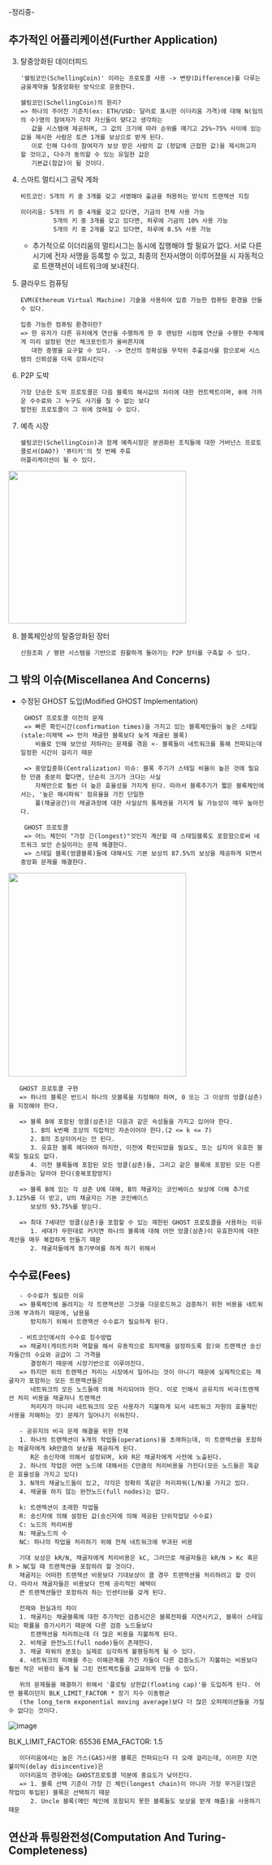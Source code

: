 -정리중-

## 추가적인 어플리케이션(Further Application)

3. 탈중앙화된 데이터피드

       '쉘링코인(SchellingCoin)' 이라는 프로토콜 사용 -> 변량(Difference)를 다루는 금융계약을 탈중앙화된 방식으로 운용한다.

       쉘링코인(SchellingCoin)의 원리?
       => 하나의 주어진 기준치(ex: ETH/USD: 달러로 표시한 이더리움 가격)에 대해 N(임의의 수)명의 참여자가 각각 자신들이 맞다고 생각하는
          값을 시스템에 제공하며, 그 값의 크기에 따라 순위를 매기고 25%~75% 사이에 있는 값을 제시한 사람은 토큰 1개를 보상으로 받게 된다.
          이로 인해 다수의 참여자가 보상 받은 사람의 값 (정답에 근접한 값)을 제시하고자 할 것이고, 다수가 동의할 수 있는 유일한 값은
          기본값(참값)이 될 것이다.

5. 스마트 멀티시그 공탁 계좌
   
       비트코인: 5개의 키 중 3개를 갖고 서명해야 출금을 허용하는 방식의 트랜잭션 지칭

       이더리움: 5개의 키 중 4개를 갖고 있다면, 기금의 전체 사용 가능
                5개의 키 중 3개를 갖고 있다면, 하루에 기금의 10% 사용 가능
                5개의 키 중 2개를 갖고 있다면, 하루에 0.5% 사용 가능
   
   * 추가적으로 이더리움의 멀티시그는 동시에 집행해야 할 필요가 없다. 서로 다른 시기에 전자 서명을 등록할 수 있고, 최종의 전자서명이
   이루어졌을 시 자동적으로 트랜잭션이 네트워크에 보내진다.
  

6. 클라우드 컴퓨팅
   
       EVM(Ethereum Virtual Machine) 기술을 사용하여 입증 가능한 컴퓨팅 환경을 만들 수 있다.

       입증 가능한 컴퓨팅 환경이란?
       => 한 유저가 다른 유저에게 연산을 수행하게 한 후 랜덤한 시점에 연산을 수행한 주체에게 미리 설정된 연산 체크포인트가 올바른지에
          대한 증명을 요구할 수 있다. -> 연산의 정확성을 무작위 추출검사를 함으로써 시스템의 신뢰성을 더욱 강화시킨다

8. P2P 도박

       가장 단순한 도박 프로토콜은 다음 블록의 해시값의 차이에 대한 컨트렉트이며, 0에 가까운 수수료와 그 누구도 사기를 칠 수 없는 보다
       발전된 프로토콜이 그 위에 얹혀질 수 있다.

10. 예측 시장

        쉘링코인(SchellingCoin)과 함께 예측시장은 분권화된 조직들에 대한 거버넌스 프로토콜로서(DAO?) '퓨타키'의 첫 번째 주류
        어플리케이션이 될 수 있다.
 
<img src="https://github.com/5juman/we/assets/138484641/fda847b6-ad5e-4460-89c1-4d3824379690" width="350" height="300">

8. 블록체인상의 탈중앙화된 장터

       신원조회 / 평판 시스템을 기반으로 원활하게 돌아가는 P2P 장터를 구축할 수 있다.

## 그 밖의 이슈(Miscellanea And Concerns)

* 수정된 GHOST 도입(Modified GHOST Implementation)
  
       GHOST 프로토콜 이전의 문제
       => 빠른 확인시간(confirmation times)을 가지고 있는 블록체인들이 높은 스테일(stale:미채택 => 먼저 채굴한 블록보다 늦게 채굴된 블록)
          비율로 인해 보안성 저하라는 문제를 겪음 <- 블록들이 네트워크를 통해 전파되는데 일정한 시간이 걸리기 때문
  
       => 중앙집중화(Centralization) 이슈: 블록 주기가 스테일 비율이 높은 것에 필요한 만큼 충분히 짧다면, 단순히 크기가 크다는 사실
          자체만으로 훨씬 더 높은 효율성을 가지게 된다. 따라서 블록주기가 짧은 블록체인에서는, '높은 해시파워' 점유율을 가진 단일한
          풀(채굴공간)이 채굴과정에 대한 사실상의 통제권을 가지게 될 가능성이 매우 높아진다.

       GHOST 프로토콜
       => 어느 체인이 "가장 긴(longest)"것인지 계산할 때 스테일블록도 포함함으로써 네트워크 보안 손실이라는 문제 해결한다.
       => 스테일 블록(엉클블록)들에 대해서도 기본 보상의 87.5%의 보상을 제공하게 되면서 중앙화 문제를 해결한다.

<img src="https://github.com/5juman/we/assets/138484641/b4d65e00-423c-4e5f-83e2-823d7fe5c3fd" width="350" height="400">

       GHOST 프로토콜 구현
       => 하나의 블록은 반드시 하나의 모블록을 지정해야 하며, 0 또는 그 이상의 엉클(삼촌)을 지정해야 한다.
       
       => 블록 B에 포함된 엉클(삼촌)은 다음과 같은 속성들을 가지고 있어야 한다.
          1. B의 k번째 조상의 직접적인 자손이어야 한다.(2 <= k <= 7)
          2. B의 조상이어서는 안 된다.
          3. 유효한 블록 헤더여야 하지만, 이전에 확인되었을 필요도, 또는 심지어 유효한 블록일 필요도 없다.
          4. 이전 블록들에 포함된 모든 엉클(삼촌)들, 그리고 같은 블록에 포함된 모든 다른 삼촌들과는 달라야 한다(중복포함방지)
          
       => 블록 B에 있는 각 삼촌 U에 대해, B의 채굴자는 코인베이스 보상에 더해 추가로 3.125%를 더 받고, U의 채굴자는 기본 코인베이스 
          보상의 93.75%를 받는다.
          
       => 최대 7세대만 엉클(삼촌)을 포함할 수 있는 제한된 GHOST 프로토콜을 사용하는 이유
          1. 세대가 무한대로 커지면 하나의 블록에 대해 어떤 엉클(삼촌)이 유효한지에 대한 계산을 매우 복잡하게 만들기 때문
          2. 채굴자들에게 동기부여를 하게 하기 위해서

## 수수료(Fees)

       - 수수료가 필요한 이유
       => 블록체인에 올려지는 각 트랜잭션은 그것을 다운로드하고 검증하기 위한 비용을 네트워크에 부과하기 때문에, 남용을 
          방지하기 위해서 트랜잭션 수수료가 필요하게 된다.

       - 비트코인에서의 수수료 징수방법 
       => 채굴자(게이트키퍼 역할을 해서 유동적으로 최저액을 설정하도록 함)와 트랜잭션 송신자들간의 수요와 공급이 그 가격을 
          결정하기 때문에 시장기반으로 이루어진다.
       => 하지만 위의 트랜잭션 처리는 시장에서 일어나는 것이 아니기 때문에 실제적으로는 채굴자가 포함하는 모든 트랜잭션들은 
          네트워크의 모든 노드들에 의해 처리되어야 한다. 이로 인해서 공유지의 비극(트랜잭션 처리 비용을 채굴자나 트랜잭션 
          처리자가 아니라 네트워크의 모든 사용자가 지불하게 되서 네트워크 자원의 효율적인 사용을 저해하는 것) 문제가 일어나기 쉬워진다.

       - 공유지의 비극 문제 해결을 위한 전제
       1. 하나의 트랜잭션이 k개의 작업들(operations)을 초래하는데, 이 트랜잭션을 포함하는 채굴자에게 kR만큼의 보상을 제공하게 된다. 
          R은 송신자에 의해서 설정되며, k와 R은 채굴자에게 사전에 노출된다.
       2. 하나의 작업은 어떤 노드에 대해서든 C만큼의 처리비용을 가진다(모든 노드들은 똑같은 효율성을 가지고 있다)
       3. N개의 채굴노드들이 있고, 각각은 정확히 똑같은 처리파워(1/N)를 가지고 있다.
       4. 채굴을 하지 않는 완전노드(full nodes)는 없다.

       k: 트랜잭션이 초래한 작업들 
       R: 송신자에 의해 설정된 값(송신자에 의해 제공된 단위작업당 수수료) 
       C: 노드의 처리비용 
       N: 채굴노드의 수
       NC: 하나의 작업을 처리하기 위해 전체 네트워크에 부과된 비용
       
       기대 보상은 kR/N, 채굴자에게 처리비용은 kC, 그러므로 채굴자들은 kR/N > Kc 혹은 R > NC일 때 트랜잭션을 포함하려 할 것이다.
       채굴자는 어떠한 트랜잭션 비용보다 기대보상이 클 경우 트랜잭션을 처리하려고 할 것이다. 따라서 채굴자들은 비용보다 전체 공리적인 혜택이 
       큰 트랜잭션들만 포함하려 하는 인센티브를 갖게 된다.

       전제와 현실과의 차이
       1. 채굴자는 채굴블록에 대한 추가적인 검증시간은 블록전파를 지연시키고, 블록이 스테일되는 확률을 증가시키기 때문에 다른 검증 노드들보다 
          트랜잭션을 처리하는데 더 많은 비용을 지불하게 된다.
       2. 비채굴 완전노드(full node)들이 존재한다.
       3. 채굴 파워의 분포는 실제로 심각하게 불평등하게 될 수 있다.
       4. 네트워크의 피해를 주는 이해관계를 가진 자들이 다른 검증노드가 지불하는 비용보다 훨씬 적은 비용이 들게 될 그린 컨트랙트들을 교묘하게 만들 수 있다.

       위의 문제들을 해결하기 위해서 '플로팅 상한값(floating cap)'을 도입하게 된다. 어떤 블록이던지 BLK_LIMIT_FACTOR * 장기 지수 이동평균
       (the long_term exponential moving average)보다 더 많은 오퍼레이션들을 가질 수 없다는 것이다. 

![image](https://github.com/5juman/we/assets/138484641/77d06583-f2ab-42d4-8495-24579ad10653)

BLK_LIMIT_FACTOR: 65536 EMA_FACTOR: 1.5

       이더리움에서는 높은 가스(GAS)사용 블록은 전파되는더 더 오래 걸리는데, 이러한 지연 불이익(delay disincentive)은 
       이더리움의 경우에는 GHOST프로토콜 덕분에 중요도가 낮아진다.
       => 1. 블록 선택 기준이 가장 긴 체인(longest chain)이 아니라 가장 무거운(많은 작업이 투입된) 블록은 선택하기 때문
          2. Uncle 블록(메인 체인에 포함되지 못한 블록들도 보상을 받게 해줌)을 사용하기 때문

## 연산과 튜링완전성(Computation And Turing-Completeness)

       

       

          
  

         
